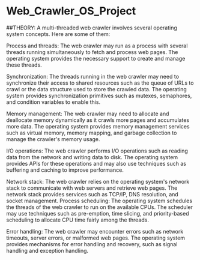 # Web_Crawler_OS_Project
##THEORY:
A multi-threaded web crawler involves several operating system concepts. Here are 
some of them:

Process and threads: The web crawler may run as a process with several threads 
running simultaneously to fetch and process web pages. The operating system 
provides the necessary support to create and manage these threads.

Synchronization: The threads running in the web crawler may need to synchronize 
their access to shared resources such as the queue of URLs to crawl or the data 
structure used to store the crawled data. The operating system provides 
synchronization primitives such as mutexes, semaphores, and condition variables to 
enable this.

Memory management: The web crawler may need to allocate and deallocate 
memory dynamically as it crawls more pages and accumulates more data. The 
operating system provides memory management services such as virtual memory, 
memory mapping, and garbage collection to manage the crawler's memory usage.

I/O operations: The web crawler performs I/O operations such as reading data from 
the network and writing data to disk. The operating system provides APIs for these 
operations and may also use techniques such as buffering and caching to improve 
performance.

Network stack: The web crawler relies on the operating system's network stack to 
communicate with web servers and retrieve web pages. The network stack provides 
services such as TCP/IP, DNS resolution, and socket management.
Process scheduling: The operating system schedules the threads of the web 
crawler to run on the available CPUs. The scheduler may use techniques such as 
pre-emption, time slicing, and priority-based scheduling to allocate CPU time fairly 
among the threads.

Error handling: The web crawler may encounter errors such as network timeouts, 
server errors, or malformed web pages. The operating system provides mechanisms 
for error handling and recovery, such as signal handling and exception handling.
